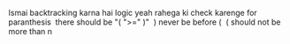 Ismai backtracking karna hai
logic yeah rahega ki check karenge for paranthesis
​
there should be
"( ">=" )"
​
) never be before (
​
( should not be more than n
​
​